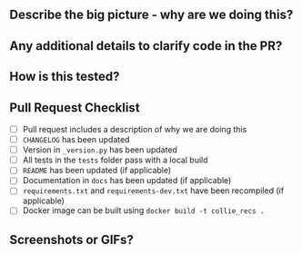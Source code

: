 ## Describe the big picture - why are we doing this?

## Any additional details to clarify code in the PR?

## How is this tested?

## Pull Request Checklist
 - [ ] Pull request includes a description of why we are doing this
 - [ ] ``CHANGELOG`` has been updated
 - [ ] Version in ``_version.py`` has been updated
 - [ ] All tests in the ``tests`` folder pass with a local build
 - [ ] ``README`` has been updated (if applicable)
 - [ ] Documentation in ``docs`` has been updated (if applicable)
 - [ ] ``requirements.txt`` and ``requirements-dev.txt`` have been recompiled (if applicable)
 - [ ] Docker image can be built using ``docker build -t collie_recs .``

## Screenshots or GIFs?
